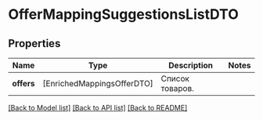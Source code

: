 # OfferMappingSuggestionsListDTO

## Properties
Name | Type | Description | Notes
------------ | ------------- | ------------- | -------------
**offers** | [EnrichedMappingsOfferDTO] | Список товаров. | 

[[Back to Model list]](../README.md#documentation-for-models) [[Back to API list]](../README.md#documentation-for-api-endpoints) [[Back to README]](../README.md)


